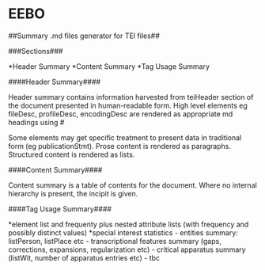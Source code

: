 EEBO
====

##Summary .md files generator for TEI files##

###Sections###

*Header Summary
*Content Summary
*Tag Usage Summary

####Header Summary####

Header summary contains information harvested from teiHeader section of the document presented in human-readable form. High level elements eg fileDesc, profileDesc, encodingDesc are rendered as appropriate md headings using #

Some elements may get specific treatment to present data in traditional form (eg publicationStmt). Prose content is rendered as paragraphs. Structured content is rendered as lists.

####Content Summary####

Content summary is a table of contents for the document. Where no internal hierarchy is present, the incipit is given.

####Tag Usage Summary####

*element list and frequenty plus nested attribute lists (with frequency and possibly distinct values)
*special interest statistics
    - entities summary: listPerson, listPlace etc
    - transcriptional features summary (gaps, corrections, expansions, regularization etc)
    - critical apparatus summary (listWit, number of apparatus entries etc)
    - tbc

